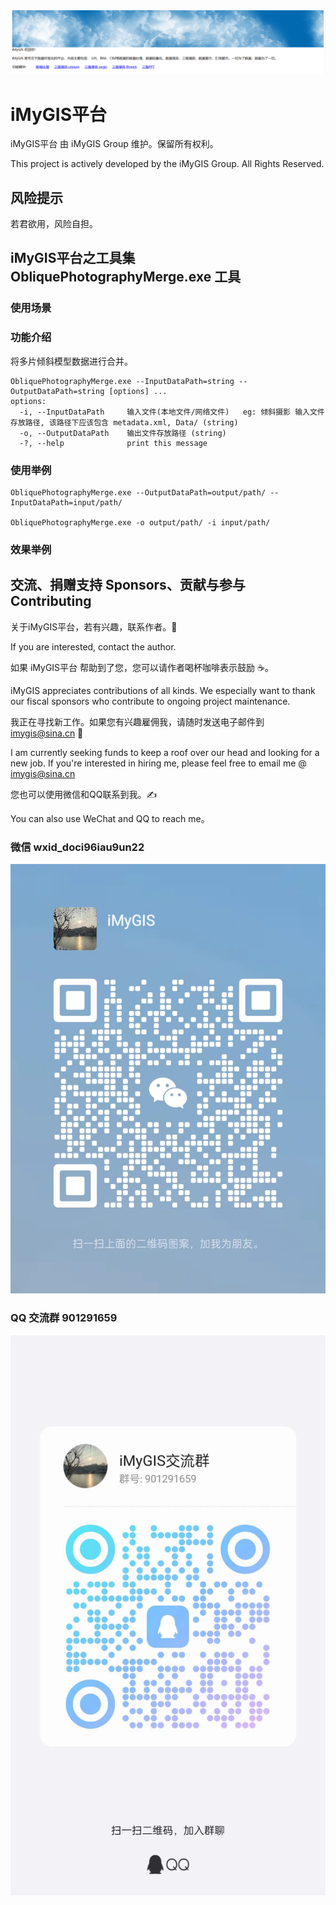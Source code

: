 ﻿![iMyGIS平台](./assets/iMyGISPlatform.png)

# iMyGIS平台
iMyGIS平台 由 iMyGIS Group 维护。保留所有权利。

This project is actively developed by the iMyGIS Group. All Rights Reserved.

## 风险提示
若君欲用，风险自担。

## iMyGIS平台之工具集  ObliquePhotographyMerge.exe 工具
### 使用场景

### 功能介绍
将多片倾斜模型数据进行合并。

```
ObliquePhotographyMerge.exe --InputDataPath=string --OutputDataPath=string [options] ...
options:
  -i, --InputDataPath     输入文件(本地文件/网络文件)   eg: 倾斜摄影 输入文件存放路径, 该路径下应该包含 metadata.xml, Data/ (string)
  -o, --OutputDataPath    输出文件存放路径 (string)
  -?, --help              print this message
```

### 使用举例
```
ObliquePhotographyMerge.exe --OutputDataPath=output/path/ --InputDataPath=input/path/

ObliquePhotographyMerge.exe -o output/path/ -i input/path/
```

### 效果举例

## 交流、捐赠支持 Sponsors、贡献与参与 Contributing
关于iMyGIS平台，若有兴趣，联系作者。🌹

If you are interested, contact the author.

如果 iMyGIS平台 帮助到了您，您可以请作者喝杯咖啡表示鼓励 ☕️。

iMyGIS appreciates contributions of all kinds. We especially want to thank our fiscal sponsors who contribute to ongoing project maintenance.

我正在寻找新工作。如果您有兴趣雇佣我，请随时发送电子邮件到 imygis@sina.cn 📧

I am currently seeking funds to keep a roof over our head and looking for a new job. If you're interested in hiring me, please feel free to email me @ <imygis@sina.cn>

您也可以使用微信和QQ联系到我。✍

You can also use WeChat and QQ to reach me。

### 微信 wxid_doci96iau9un22
![WeChat](./assets/iMyGISGroup/WeChatBlue.jpg)

### QQ 交流群 901291659
![QQ](./assets/iMyGISGroup/QQ.jpg)


